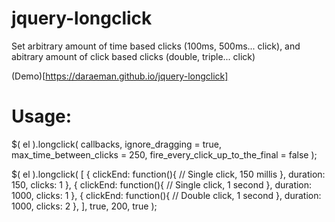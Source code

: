 # jquery-longclick
Set arbitrary amount of time based clicks (100ms, 500ms... click), and abitrary amount of click based clicks (double, triple... click)

(Demo)[https://daraeman.github.io/jquery-longclick]

# Usage:
$( el ).longclick( callbacks, ignore_dragging = true, max_time_between_clicks = 250, fire_every_click_up_to_the_final = false );

$( el ).longclick( [
	{
		clickEnd: function(){
			// Single click, 150 millis
		},
		duration: 150,
		clicks: 1
	},
	{
		clickEnd: function(){
			// Single click, 1 second
		},
		duration: 1000,
		clicks: 1
	},
	{
		clickEnd: function(){
			// Double click, 1 second
		},
		duration: 1000,
		clicks: 2
	},
], true, 200, true );
